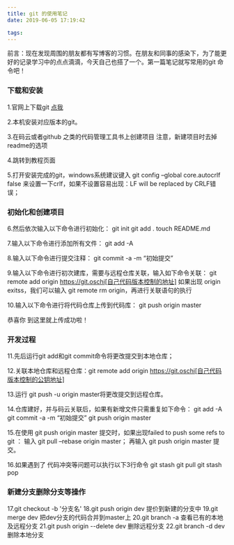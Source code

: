 ```yaml
---
title: git 的使用笔记
date: 2019-06-05 17:19:42

tags:
---
```

前言：现在发现周围的朋友都有写博客的习惯。在朋友和同事的感染下，为了能更好的记录学习中的点点滴滴，今天自己也搭了一个。第一篇笔记就写常用的git 命令吧！


### 下载和安装
1.官网上下载git [点我](https://git-scm.com/)

2.本机安装对应版本的git。

3.在码云或者github 之类的代码管理工具书上创建项目
注意，新建项目时去掉readme的选项

4.跳转到教程页面

5.打开安装完成的git，windows系统建议键入
git config –global core.autocrlf false
来设置一下crlf，如果不设置容易出现：LF will be replaced by CRLF错误；

### 初始化和创建项目
6.然后依次输入以下命令进行初始化：
git init
git add .
touch README.md

7.输入以下命令进行添加所有文件：
git add -A

8.输入以下命令进行提交注释：
git commit -a -m “初始提交”

9.输入以下命令进行初次建库，需要与远程仓库关联，输入如下命令关联：
git remote add origin  https://git.oschi[自己代码版本控制的地址]
如果出现 origin exitss，我们可以输入 git remote rm origin，再进行关联语句的执行

10.输入以下命令进行将代码仓库上传到代码库：
git push origin master

恭喜你 到这里就上传成功啦！

### 开发过程
11.先后运行git add和git commit命令将更改提交到本地仓库；

12.关联本地仓库和远程仓库：git remote add origin  https://git.oschi[自己代码版本控制的公钥地址]

13.运行 git push -u origin master将更改提交到远程仓库。

14.仓库建好，并与码云关联后，如果有新增文件只需重复如下命令：
git add -A
git commit -a -m “初始提交”
git push origin master

15.在使用 git push origin master 提交时，如果出现failed to push some refs to git ：
输入 git pull –rebase origin master；
再输入 git push origin master 提交。

16.如果遇到了 代码冲突等问题可以执行以下3行命令
git stash 
git pull
git stash pop 

### 新建分支删除分支等操作
17.git checkout -b '分支名'
18.git push origin dev 提价到新建的分支中
19.git  merge dev 把dev分支的代码合并到master上
20.git branch -a 查看已有的本地及远程分支
21.git push origin --delete dev 删除远程分支
22.git branch -d dev  删除本地分支

